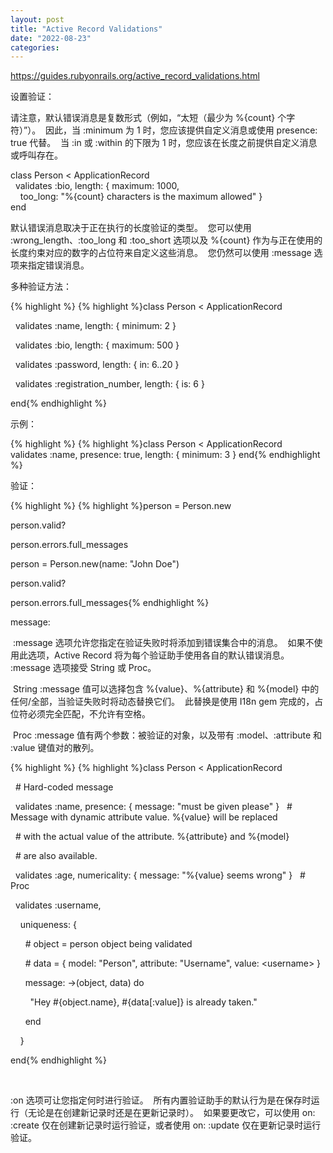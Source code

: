 ```yaml
---
layout: post
title: "Active Record Validations"
date: "2022-08-23"
categories: 
---
```

<p><a href="https://guides.rubyonrails.org/active_record_validations.html">https://guides.rubyonrails.org/active_record_validations.html</a></p>

<p>设置验证：</p>

<p>请注意，默认错误消息是复数形式（例如，&ldquo;太短（最少为 %{count} 个字符）&rdquo;）。&nbsp; 因此，当 :minimum 为 1 时，您应该提供自定义消息或使用 presence: true 代替。&nbsp; 当 :in 或 :within 的下限为 1 时，您应该在长度之前提供自定义消息或呼叫存在。</p>

<p>class Person &lt; ApplicationRecord<br />
&nbsp; validates :bio, length: { maximum: 1000,<br />
&nbsp;&nbsp;&nbsp; too_long: &quot;%{count} characters is the maximum allowed&quot; }<br />
end</p>

<p>默认错误消息取决于正在执行的长度验证的类型。&nbsp; 您可以使用 :wrong_length、:too_long 和 :too_short 选项以及 %{count} 作为与正在使用的长度约束对应的数字的占位符来自定义这些消息。&nbsp; 您仍然可以使用 :message 选项来指定错误消息。</p>

<p>多种验证方法：</p>

{% highlight %}
{% highlight %}class Person &lt; ApplicationRecord

&nbsp; validates :name, length: { minimum: 2 }

&nbsp; validates :bio, length: { maximum: 500 }

&nbsp; validates :password, length: { in: 6..20 }

&nbsp; validates :registration_number, length: { is: 6 }

end{% endhighlight %}

<p>示例：</p>

{% highlight %}
{% highlight %}class Person &lt; ApplicationRecord
&nbsp; validates :name, presence: true, length: { minimum: 3 }
end{% endhighlight %}

<p>验证：</p>

{% highlight %}
{% highlight %}person = Person.new

person.valid?

person.errors.full_messages

person = Person.new(name: &quot;John Doe&quot;)

person.valid?

person.errors.full_messages{% endhighlight %}

<p>message:</p>

<p>&nbsp;:message 选项允许您指定在验证失败时将添加到错误集合中的消息。&nbsp; 如果不使用此选项，Active Record 将为每个验证助手使用各自的默认错误消息。&nbsp; :message 选项接受 String 或 Proc。</p>

<p>&nbsp;String :message 值可以选择包含 %{value}、%{attribute} 和 %{model} 中的任何/全部，当验证失败时将动态替换它们。&nbsp; 此替换是使用 I18n gem 完成的，占位符必须完全匹配，不允许有空格。</p>

<p>&nbsp;Proc :message 值有两个参数：被验证的对象，以及带有 :model、:attribute 和 :value 键值对的散列。</p>

{% highlight %}
{% highlight %}class Person &lt; ApplicationRecord

&nbsp; # Hard-coded message

&nbsp; validates :name, presence: { message: &quot;must be given please&quot; }
&nbsp; # Message with dynamic attribute value. %{value} will be replaced

&nbsp; # with the actual value of the attribute. %{attribute} and %{model}

&nbsp; # are also available.

&nbsp; validates :age, numericality: { message: &quot;%{value} seems wrong&quot; }
&nbsp; # Proc

&nbsp; validates :username,

&nbsp;&nbsp;&nbsp; uniqueness: {

&nbsp;&nbsp;&nbsp;&nbsp;&nbsp; # object = person object being validated

&nbsp;&nbsp;&nbsp;&nbsp;&nbsp; # data = { model: &quot;Person&quot;, attribute: &quot;Username&quot;, value: &lt;username&gt; }

&nbsp;&nbsp;&nbsp;&nbsp;&nbsp; message: -&gt;(object, data) do

&nbsp;&nbsp;&nbsp;&nbsp;&nbsp;&nbsp;&nbsp; &quot;Hey #{object.name}, #{data[:value]} is already taken.&quot;

&nbsp;&nbsp;&nbsp;&nbsp;&nbsp; end

&nbsp;&nbsp;&nbsp; }

end{% endhighlight %}

<p>&nbsp;</p>

<p>:on 选项可让您指定何时进行验证。&nbsp; 所有内置验证助手的默认行为是在保存时运行（无论是在创建新记录时还是在更新记录时）。&nbsp; 如果要更改它，可以使用 on: :create 仅在创建新记录时运行验证，或者使用 on: :update 仅在更新记录时运行验证。</p>

